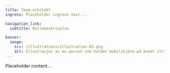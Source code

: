 ```yaml
---
title: Team-arkitekt
ingress: Placeholder ingress text...

navigation_link:
  subtitle: Rollebeskrivelse

banner:
  image:
    src: /illustrations/illustration-03.png
    alt: Illustrasjon av en person som holder mobilskjerm på kneet sitt
---
```


Placeholder content...